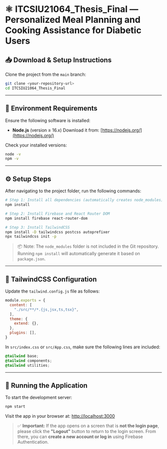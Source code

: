 # ⚛️ ITCSIU21064_Thesis_Final — Personalized Meal Planning and Cooking Assistance for Diabetic Users

## 📥 Download & Setup Instructions

Clone the project from the `main` branch:

```bash
git clone <your-repository-url>
cd ITCSIU21064_Thesis_Final
````

---

## 🧱 Environment Requirements

Ensure the following software is installed:

* **Node.js** (version ≥ 16.x)
  Download it from: [https://nodejs.org/](https://nodejs.org/)

Check your installed versions:

```bash
node -v
npm -v
```

---

## ⚙️ Setup Steps

After navigating to the project folder, run the following commands:

```bash
# Step 1: Install all dependencies (automatically creates node_modules)
npm install

# Step 2: Install Firebase and React Router DOM
npm install firebase react-router-dom

# Step 3: Install TailwindCSS
npm install -D tailwindcss postcss autoprefixer
npx tailwindcss init -p
```

> 📦 Note: The `node_modules` folder is not included in the Git repository.
> Running `npm install` will automatically generate it based on `package.json`.

---

## 🎨 TailwindCSS Configuration

Update the `tailwind.config.js` file as follows:

```js
module.exports = {
  content: [
    "./src/**/*.{js,jsx,ts,tsx}",
  ],
  theme: {
    extend: {},
  },
  plugins: [],
}
```

In `src/index.css` or `src/App.css`, make sure the following lines are included:

```css
@tailwind base;
@tailwind components;
@tailwind utilities;
```

---

## 🚀 Running the Application

To start the development server:

```bash
npm start
```

Visit the app in your browser at: [http://localhost:3000](http://localhost:3000)

> ✅ **Important:**
> If the app opens on a screen that is **not the login page**, please click the **"Logout"** button to return to the login screen.
> From there, you can **create a new account or log in** using Firebase Authentication.


